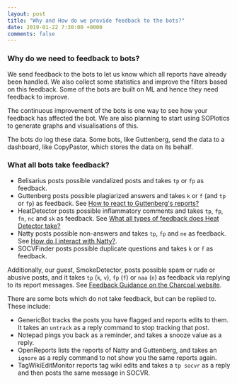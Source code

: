 ```yaml
---
layout: post
title: "Why and How do we provide feedback to the bots?"
date: 2019-01-22 7:30:00 +0000
comments: false
---
```


### Why do we need to feedback to bots? 

We send feedback to the bots to let us know which all reports have already been handled. We also collect some statistics and improve the filters based on this feedback. Some of the bots are built on ML and hence they need feedback to improve.

The continuous improvement of the bots is one way to see how your feedback has affected the bot. We are also planning to start using SOPlotics to generate graphs and visualisations of this.

The bots do log these data. Some bots, like Guttenberg, send the data to a dashboard, like CopyPastor, which stores the data on its behalf. 


### What all bots  take feedback? 

 - Belisarius posts possible vandalized posts and takes `tp` or `fp` as feedback.
 - Guttenberg posts possible plagiarized answers and takes `k` or `f` (and `tp` or `fp`) as feedback. See [How to react to Guttenberg's reports?](https://github.com/SOBotics/Guttenberg/blob/master/feedback.md)
 - HeatDetector posts possible inflammatory comments and takes `tp`, `fp`, `fn`, `nc` and `sk` as feedback. See [What all types of feedback does Heat Detector take?](https://github.com/SOBotics/HeatDetector/wiki/Feedback)
 - Natty posts possible non-answers and takes `tp`, `fp` and `ne` as feedback. See [How do I interact with Natty?](https://natty.sobotics.org/interacting). 
 - SOCVFinder posts possible duplicate questions and takes `k` or `f` as feedback. 

Additionally, our guest, SmokeDetector, posts possible spam or rude or abusive posts, and it takes `tp` (`k`, `v`), `fp` (`f`) or `naa` (`n`) as feedback via replying to its report messages. See [Feedback Guidance on the Charcoal website](https://charcoal-se.org/smokey/Feedback-Guidance).
                                                                                                                                                                                               


There are some bots which do not take feedback, but can be replied to. These include: 

 - GenericBot tracks the posts you have flagged and reports edits to them. It takes an `untrack` as a reply command to stop tracking that post. 
 - Notepad pings you back as a reminder, and takes a snooze value as a reply. 
 - OpenReports lists the reports of Natty and Guttenberg, and takes an `ignore` as a reply command to not show you the same reports again.  
 - TagWikiEditMonitor reports tag wiki edits and takes a `tp socvr` as a reply and then posts the same message in SOCVR.